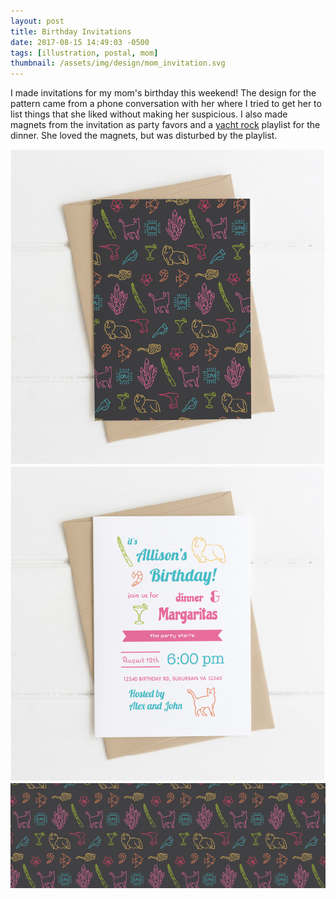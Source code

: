 ```yaml
---
layout: post
title: Birthday Invitations
date: 2017-08-15 14:49:03 -0500
tags: [illustration, postal, mom]
thumbnail: /assets/img/design/mom_invitation.svg
---
```


I made invitations for my mom's birthday this weekend! The design for the pattern came from a phone conversation with her where I tried to get her to list things that she liked without making her suspicious. I also made magnets from the invitation as party favors and a [yacht rock](https://open.spotify.com/playlist/073y7oIhU3cuP3UAEH6fGP) playlist for the dinner. She loved the magnets, but was disturbed by the playlist.

<div class="row">
  <div class="col-md-6 pt-4">
  	<img class="prototype" src="/assets/img/design/mom_invitation_back.jpg" alt="birthday invitation for my mom front"/>
  </div>
  <div class="col-md-6 pt-4">
  	<img class="prototype" src="/assets/img/design/mom_invitation_front.jpg" alt="birthday invitation for my mom back"/>
  </div>
  <div class="col-lg-12 pt-4 pb-4">
  	<img class="prototype" src="/assets/img/patterns/invitation_pattern.svg" alt="birthday invitation for my mom back"/>
  </div>
</div>
